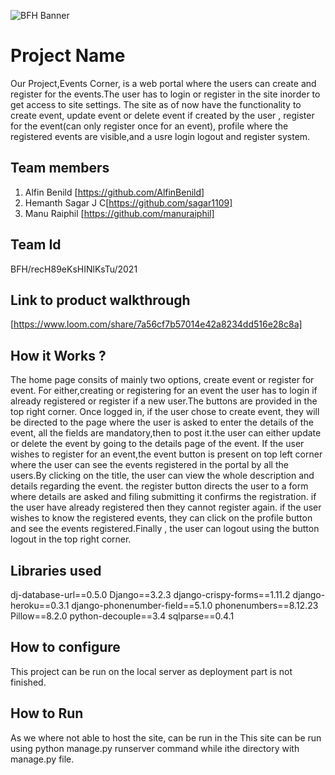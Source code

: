![BFH Banner](https://trello-attachments.s3.amazonaws.com/542e9c6316504d5797afbfb9/542e9c6316504d5797afbfc1/39dee8d993841943b5723510ce663233/Frame_19.png)
# Project Name
Our Project,Events Corner, is a web portal where the users can create and register for the events.The user has to login or register in the site inorder to get access to site settings. The site as of now have the functionality to create event, update event or delete event if created by the user , register for the event(can only register once for an event), profile where the registered events are visible,and a usre login logout and register system.  
## Team members
1. Alfin Benild [https://github.com/AlfinBenild]
2. Hemanth Sagar J C[https://github.com/sagar1109]
3. Manu Raiphil [https://github.com/manuraiphil]
## Team Id
BFH/recH89eKsHINlKsTu/2021
## Link to product walkthrough
[https://www.loom.com/share/7a56cf7b57014e42a8234dd516e28c8a]
## How it Works ?
The home page consits of mainly two options, create event or register for event. For either,creating or registering for an event the user has to login if already registered or register if a new user.The buttons are provided in the top right corner. Once logged in, if the user chose to create event, they will be directed to the page where the user is asked to enter the details of the event, all the fields are mandatory,then to post it.the user can either update or delete the event by going to the details page of the event. If the user wishes to register for an event,the event button is present on top left corner where the user can see the events registered in the portal by all the users.By clicking on the title, the user can view the whole description and details regarding the event. the register button directs the user to a form where details are asked and filing submitting it confirms the registration. if the user have already registered then they cannot register again. if the user wishes to know the registered events, they can click on the profile button and see the events registered.Finally , the user can logout using the button logout in the top right corner. 


## Libraries used
dj-database-url==0.5.0
Django==3.2.3
django-crispy-forms==1.11.2
django-heroku==0.3.1
django-phonenumber-field==5.1.0
phonenumbers==8.12.23
Pillow==8.2.0
python-decouple==3.4
sqlparse==0.4.1
## How to configure
This project can be run on the local server as deployment part is not finished.
## How to Run
As we where not able to host the site, can be run in the 
This site can be run using python manage.py runserver command while ithe directory with manage.py file.
